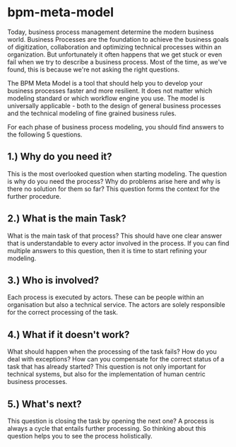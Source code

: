 # bpm-meta-model

Today, business process management determine the modern business world. Business Processes are the foundation to achieve the business goals of digitization, collaboration  and optimizing technical processes within an organization.
But unfortunately it often happens that we get stuck or even fail when we try to describe a business process. Most of the time, as we've found, this is because we're not asking the right questions. 


The BPM Meta Model is a tool that should help you to develop your business processes faster and more resilient. It does not matter which modeling standard or which workflow engine you use. The model is universally applicable - both to the design of general business processes and the technical modeling of fine grained business rules. 



For each phase of business process modeling, you should find answers to the following 5 questions. 


## 1.) Why do you need it?

This is the most overlooked question when starting modeling. 
The question is why do you need the process? Why do problems arise here and why is there no solution for them so far? This question forms the context for the further procedure. 

## 2.) What is the main Task?

What is the main task of that process? 
This should have one clear answer that is understandable to every actor involved in the process. 
If you can find multiple answers to this question, then it is time to start refining your modeling.

## 3.) Who is involved?
 
Each process is executed by actors. These can be people within an organisation but also a technical service. The actors are solely responsible for the correct processing of the task. 

## 4.) What if it doesn't work?

What should happen when the processing of the task fails? How do you deal with exceptions? How can you compensate for the correct status of a task that has already started? 
This question is not only important for technical systems, but also for the implementation of human centric business processes. 

## 5.) What's next?

This question is closing the task by opening the next one? 
A process is always a cycle that entails further processing. So thinking about this question helps you to see the process holistically. 










